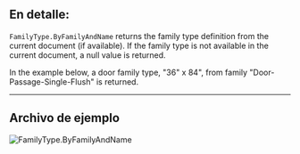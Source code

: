 ## En detalle:
`FamilyType.ByFamilyAndName` returns the family type definition from the current document (if available). If the family type is not available in the current document, a null value is returned.

In the example below, a door family type, "36" x 84", from family "Door-Passage-Single-Flush" is returned.
___
## Archivo de ejemplo

![FamilyType.ByFamilyAndName](./Revit.Elements.FamilyType.ByFamilyAndName_img.jpg)
